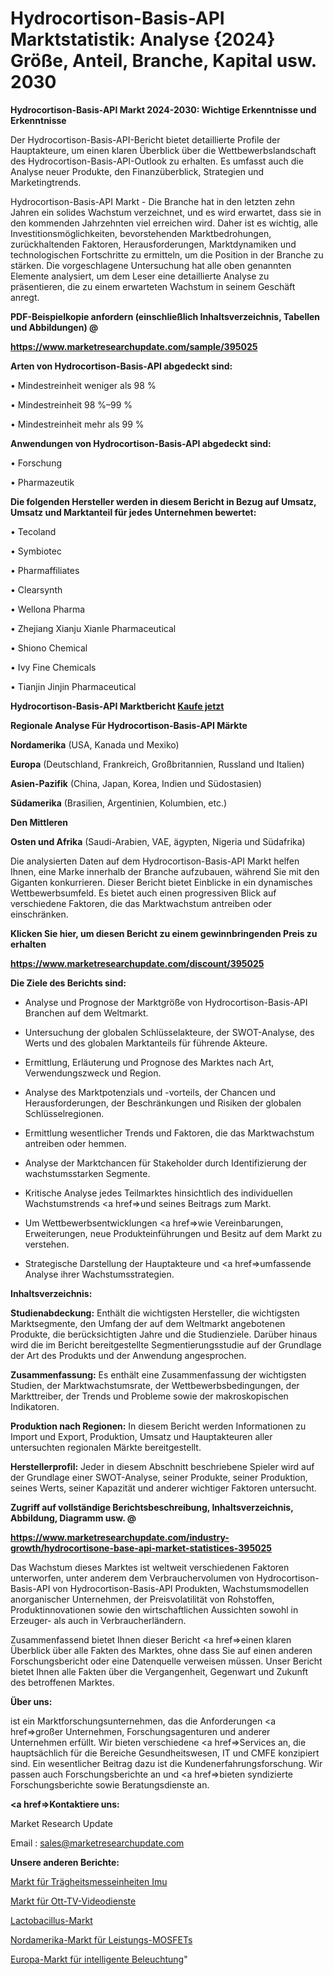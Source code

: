 # Hydrocortison-Basis-API Marktstatistik: Analyse {2024} Größe, Anteil, Branche, Kapital usw. 2030

<strong>Hydrocortison-Basis-API Markt 2024-2030: Wichtige Erkenntnisse und Erkenntnisse</strong>

Der Hydrocortison-Basis-API-Bericht bietet detaillierte Profile der Hauptakteure, um einen klaren Überblick über die Wettbewerbslandschaft des Hydrocortison-Basis-API-Outlook zu erhalten. Es umfasst auch die Analyse neuer Produkte, den Finanzüberblick, Strategien und Marketingtrends.

Hydrocortison-Basis-API Markt - Die Branche hat in den letzten zehn Jahren ein solides Wachstum verzeichnet, und es wird erwartet, dass sie in den kommenden Jahrzehnten viel erreichen wird. Daher ist es wichtig, alle Investitionsmöglichkeiten, bevorstehenden Marktbedrohungen, zurückhaltenden Faktoren, Herausforderungen, Marktdynamiken und technologischen Fortschritte zu ermitteln, um die Position in der Branche zu stärken. Die vorgeschlagene Untersuchung hat alle oben genannten Elemente analysiert, um dem Leser eine detaillierte Analyse zu präsentieren, die zu einem erwarteten Wachstum in seinem Geschäft anregt.



<strong><b>PDF-Beispielkopie anfordern (einschließlich Inhaltsverzeichnis, Tabellen und Abbildungen) @ </b></strong>

<strong><a href=https://www.marketresearchupdate.com/sample/395025>

<strong>https://www.marketresearchupdate.com/sample/395025</u></a></strong></strong>



<strong>Arten von Hydrocortison-Basis-API abgedeckt sind:</strong>

• Mindestreinheit weniger als 98 %

• Mindestreinheit 98 %–99 %

• Mindestreinheit mehr als 99 %



<strong>Anwendungen von Hydrocortison-Basis-API abgedeckt sind:</strong>

• Forschung

• Pharmazeutik



<strong>Die folgenden Hersteller werden in diesem Bericht in Bezug auf Umsatz, Umsatz und Marktanteil für jedes Unternehmen bewertet:</strong>

• Tecoland

• Symbiotec

• Pharmaffiliates

• Clearsynth

• Wellona Pharma

• Zhejiang Xianju Xianle Pharmaceutical

• Shiono Chemical

• Ivy Fine Chemicals

• Tianjin Jinjin Pharmaceutical



<strong>Hydrocortison-Basis-API Marktbericht <a href=https://www.marketresearchupdate.com/buynow/395025>Kaufe jetzt</a></strong>



<strong>Regionale Analyse Für Hydrocortison-Basis-API Märkte</strong>



<strong>Nordamerika</strong> (USA, Kanada und Mexiko)



<strong>Europa</strong> (Deutschland, Frankreich, Großbritannien, Russland und Italien)



<strong>Asien-Pazifik</strong> (China, Japan, Korea, Indien und Südostasien)



<strong>Südamerika</strong> (Brasilien, Argentinien, Kolumbien, etc.)



<strong>Den Mittleren</strong> 

<strong>Osten und Afrika</strong> (Saudi-Arabien, VAE, ägypten, Nigeria und Südafrika)

Die analysierten Daten auf dem Hydrocortison-Basis-API Markt helfen Ihnen, eine Marke innerhalb der Branche aufzubauen, während Sie mit den Giganten konkurrieren. Dieser Bericht bietet Einblicke in ein dynamisches Wettbewerbsumfeld. Es bietet auch einen progressiven Blick auf verschiedene Faktoren, die das Marktwachstum antreiben oder einschränken.



<strong>Klicken Sie hier, um diesen Bericht zu einem gewinnbringenden Preis zu erhalten
</strong>

<strong><a href=https://www.marketresearchupdate.com/discount/395025>https://www.marketresearchupdate.com/discount/395025</b></u></strong></a>



<strong>Die Ziele des Berichts sind:</strong>

- Analyse und Prognose der Marktgröße von Hydrocortison-Basis-API Branchen auf dem Weltmarkt.

- Untersuchung der globalen Schlüsselakteure, der SWOT-Analyse, des Werts und des globalen Marktanteils für führende Akteure.

- Ermittlung, Erläuterung und Prognose des Marktes nach Art, Verwendungszweck und Region.

- Analyse des Marktpotenzials und -vorteils, der Chancen und Herausforderungen, der Beschränkungen und Risiken der globalen Schlüsselregionen.

- Ermittlung wesentlicher Trends und Faktoren, die das Marktwachstum antreiben oder hemmen.

- Analyse der Marktchancen für Stakeholder durch Identifizierung der wachstumsstarken Segmente.

- Kritische Analyse jedes Teilmarktes hinsichtlich des individuellen Wachstumstrends <a href=>und</a> seines Beitrags zum Markt.

- Um Wettbewerbsentwicklungen <a href=>wie</a> Vereinbarungen, Erweiterungen, neue Produkteinführungen und Besitz auf dem Markt zu verstehen.

- Strategische Darstellung der Hauptakteure und <a href=>umfas</a>sende Analyse ihrer Wachstumsstrategien.



<strong>Inhaltsverzeichnis:</strong>



<strong>Studienabdeckung:</strong> Enthält die wichtigsten Hersteller, die wichtigsten Marktsegmente, den Umfang der auf dem Weltmarkt angebotenen Produkte, die berücksichtigten Jahre und die Studienziele. Darüber hinaus wird die im Bericht bereitgestellte Segmentierungsstudie auf der Grundlage der Art des Produkts und der Anwendung angesprochen.



<strong>Zusammenfassung:</strong> Es enthält eine Zusammenfassung der wichtigsten Studien, der Marktwachstumsrate, der Wettbewerbsbedingungen, der Markttreiber, der Trends und Probleme sowie der makroskopischen Indikatoren.



<strong>Produktion nach Regionen:</strong> In diesem Bericht werden Informationen zu Import und Export, Produktion, Umsatz und Hauptakteuren aller untersuchten regionalen Märkte bereitgestellt.



<strong>Herstellerprofil:</strong> Jeder in diesem Abschnitt beschriebene Spieler wird auf der Grundlage einer SWOT-Analyse, seiner Produkte, seiner Produktion, seines Werts, seiner Kapazität und anderer wichtiger Faktoren untersucht.



<strong><b>Zugriff auf vollständige Berichtsbeschreibung, Inhaltsverzeichnis, Abbildung, Diagramm usw. @ </b></strong>

<strong><a href=https://www.marketresearchupdate.com/industry-growth/hydrocortisone-base-api-market-statistices-395025>https://www.marketresearchupdate.com/industry-growth/hydrocortisone-base-api-market-statistices-395025</a></strong>

Das Wachstum dieses Marktes ist weltweit verschiedenen Faktoren unterworfen, unter anderem dem Verbrauchervolumen von Hydrocortison-Basis-API von Hydrocortison-Basis-API Produkten, Wachstumsmodellen anorganischer Unternehmen, der Preisvolatilität von Rohstoffen, Produktinnovationen sowie den wirtschaftlichen Aussichten sowohl in Erzeuger- als auch in Verbraucherländern.

Zusammenfassend bietet Ihnen dieser Bericht <a href=>einen</a> klaren Überblick über alle Fakten des Marktes, ohne dass Sie auf einen anderen Forschungsbericht oder eine Datenquelle verweisen müssen. Unser Bericht bietet Ihnen alle Fakten über die Vergangenheit, Gegenwart und Zukunft des betroffenen Marktes.



<strong>Über uns:</strong>

 ist ein Marktforschungsunternehmen, das die Anforderungen <a href=>großer</a> Unternehmen, Forschungsagenturen und anderer Unternehmen erfüllt. Wir bieten verschiedene <a href=>Services</a> an, die hauptsächlich für die Bereiche Gesundheitswesen, IT und CMFE konzipiert sind. Ein wesentlicher Beitrag dazu ist die Kundenerfahrungsforschung. Wir passen auch Forschungsberichte an und <a href=>bieten</a> syndizierte Forschungsberichte sowie Beratungsdienste an.



<strong><a href=>Kontaktiere uns:</a></strong>

Market Research Update

Email : sales@marketresearchupdate.com



<strong>Unsere anderen Berichte:</strong>

<a href=https://www.linkedin.com/pulse/inertial-measurement-unit-imu-market-latest-report>Markt für Trägheitsmesseinheiten Imu</a>

<a href=https://www.linkedin.com/pulse/ott-tv-video-service-market-future>Markt für Ott-TV-Videodienste</a>

<a href=https://www.linkedin.com/pulse/lactobacillus-market-size-emerging-trends-consumption>Lactobacillus-Markt</a>

<a href=https://www.linkedin.com/pulse/north-america-power-mosfet-market-advancing-growth-globally>Nordamerika-Markt für Leistungs-MOSFETs</a>

<a href=https://www.linkedin.com/pulse/europe-smart-lighting-market-challenges-opportunities>Europa-Markt für intelligente Beleuchtung</a>"
